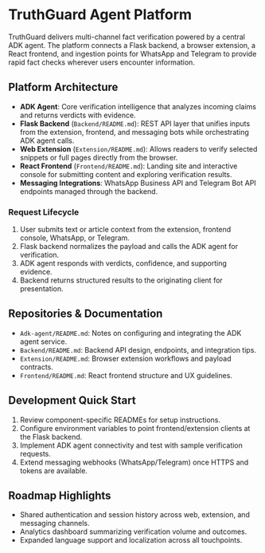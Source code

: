 # TruthGuard Agent Platform

TruthGuard delivers multi-channel fact verification powered by a central ADK agent. The platform connects a Flask backend, a browser extension, a React frontend, and ingestion points for WhatsApp and Telegram to provide rapid fact checks wherever users encounter information.

## Platform Architecture
- **ADK Agent**: Core verification intelligence that analyzes incoming claims and returns verdicts with evidence.
- **Flask Backend** (`Backend/README.md`): REST API layer that unifies inputs from the extension, frontend, and messaging bots while orchestrating ADK agent calls.
- **Web Extension** (`Extension/README.md`): Allows readers to verify selected snippets or full pages directly from the browser.
- **React Frontend** (`Frontend/README.md`): Landing site and interactive console for submitting content and exploring verification results.
- **Messaging Integrations**: WhatsApp Business API and Telegram Bot API endpoints managed through the backend.

### Request Lifecycle
1. User submits text or article context from the extension, frontend console, WhatsApp, or Telegram.
2. Flask backend normalizes the payload and calls the ADK agent for verification.
3. ADK agent responds with verdicts, confidence, and supporting evidence.
4. Backend returns structured results to the originating client for presentation.

## Repositories & Documentation
- `Adk-agent/README.md`: Notes on configuring and integrating the ADK agent service.
- `Backend/README.md`: Backend API design, endpoints, and integration tips.
- `Extension/README.md`: Browser extension workflows and payload contracts.
- `Frontend/README.md`: React frontend structure and UX guidelines.

## Development Quick Start
1. Review component-specific READMEs for setup instructions.
2. Configure environment variables to point frontend/extension clients at the Flask backend.
3. Implement ADK agent connectivity and test with sample verification requests.
4. Extend messaging webhooks (WhatsApp/Telegram) once HTTPS and tokens are available.

## Roadmap Highlights
- Shared authentication and session history across web, extension, and messaging channels.
- Analytics dashboard summarizing verification volume and outcomes.
- Expanded language support and localization across all touchpoints.
